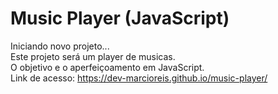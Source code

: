 # Music Player (JavaScript)
Iniciando novo projeto...<br>
Este projeto será um player de musicas.<br>
O objetivo e o aperfeiçoamento em JavaScript.<br>
Link de acesso: https://dev-marcioreis.github.io/music-player/

